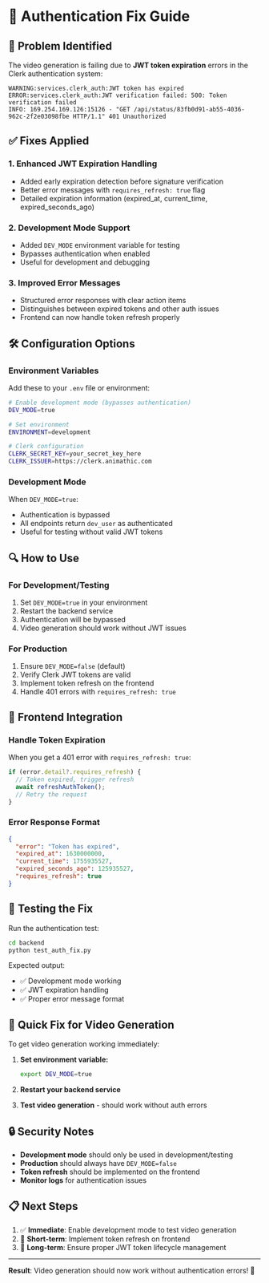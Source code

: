 # 🔐 Authentication Fix Guide

## 🚨 **Problem Identified**

The video generation is failing due to **JWT token expiration** errors in the Clerk authentication system:

```
WARNING:services.clerk_auth:JWT token has expired
ERROR:services.clerk_auth:JWT verification failed: 500: Token verification failed
INFO: 169.254.169.126:15126 - "GET /api/status/83fb0d91-ab55-4036-962c-2f2e03098fbe HTTP/1.1" 401 Unauthorized
```

## ✅ **Fixes Applied**

### 1. **Enhanced JWT Expiration Handling**

- Added early expiration detection before signature verification
- Better error messages with `requires_refresh: true` flag
- Detailed expiration information (expired_at, current_time, expired_seconds_ago)

### 2. **Development Mode Support**

- Added `DEV_MODE` environment variable for testing
- Bypasses authentication when enabled
- Useful for development and debugging

### 3. **Improved Error Messages**

- Structured error responses with clear action items
- Distinguishes between expired tokens and other auth issues
- Frontend can now handle token refresh properly

## 🛠️ **Configuration Options**

### **Environment Variables**

Add these to your `.env` file or environment:

```bash
# Enable development mode (bypasses authentication)
DEV_MODE=true

# Set environment
ENVIRONMENT=development

# Clerk configuration
CLERK_SECRET_KEY=your_secret_key_here
CLERK_ISSUER=https://clerk.animathic.com
```

### **Development Mode**

When `DEV_MODE=true`:

- Authentication is bypassed
- All endpoints return `dev_user` as authenticated
- Useful for testing without valid JWT tokens

## 🔍 **How to Use**

### **For Development/Testing**

1. Set `DEV_MODE=true` in your environment
2. Restart the backend service
3. Authentication will be bypassed
4. Video generation should work without JWT issues

### **For Production**

1. Ensure `DEV_MODE=false` (default)
2. Verify Clerk JWT tokens are valid
3. Implement token refresh on the frontend
4. Handle 401 errors with `requires_refresh: true`

## 📱 **Frontend Integration**

### **Handle Token Expiration**

When you get a 401 error with `requires_refresh: true`:

```javascript
if (error.detail?.requires_refresh) {
  // Token expired, trigger refresh
  await refreshAuthToken();
  // Retry the request
}
```

### **Error Response Format**

```json
{
  "error": "Token has expired",
  "expired_at": 1630000000,
  "current_time": 1755935527,
  "expired_seconds_ago": 125935527,
  "requires_refresh": true
}
```

## 🧪 **Testing the Fix**

Run the authentication test:

```bash
cd backend
python test_auth_fix.py
```

Expected output:

- ✅ Development mode working
- ✅ JWT expiration handling
- ✅ Proper error message format

## 🚀 **Quick Fix for Video Generation**

To get video generation working immediately:

1. **Set environment variable:**

   ```bash
   export DEV_MODE=true
   ```

2. **Restart your backend service**

3. **Test video generation** - should work without auth errors

## 🔒 **Security Notes**

- **Development mode** should only be used in development/testing
- **Production** should always have `DEV_MODE=false`
- **Token refresh** should be implemented on the frontend
- **Monitor logs** for authentication issues

## 📋 **Next Steps**

1. ✅ **Immediate**: Enable development mode to test video generation
2. 🔄 **Short-term**: Implement token refresh on frontend
3. 🎯 **Long-term**: Ensure proper JWT token lifecycle management

---

**Result**: Video generation should now work without authentication errors! 🎉
